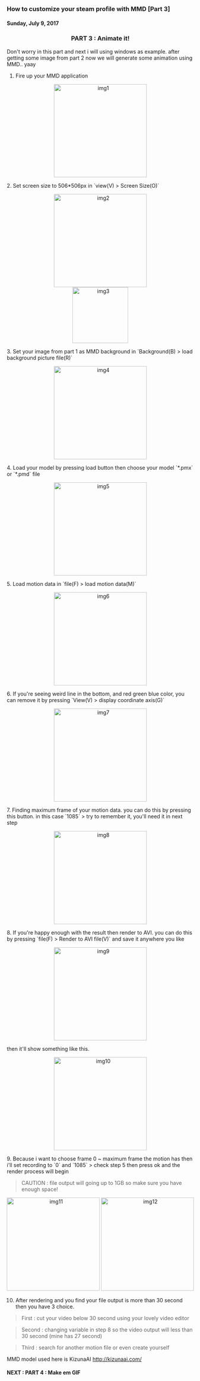 ### **How to customize your steam profile with MMD [Part 3]**
#### Sunday, July 9, 2017

<h3 align="center">PART 3 : Animate it!</h3>

Don't worry in this part and next i will using windows as example. 
after getting some image from part 2 now we will generate some 
animation using MMD.. yaay

1. Fire up your MMD application
<p align="center">
	<img src="./posts/2017-07-09-how-to-customize-your-steam-profile-with-mmd-part-3/1.png" height="250px" alt="img1">
</p> 
2. Set screen size to 506*506px in `view(V) > Screen Size(O)`
<p align="center">
	<img src="./posts/2017-07-09-how-to-customize-your-steam-profile-with-mmd-part-3/2.png" height="250px" alt="img2">
	<br>
	<img src="./posts/2017-07-09-how-to-customize-your-steam-profile-with-mmd-part-3/3.png" height="150px" alt="img3">
</p> 
3. Set your image from part 1 as MMD background in `Background(B) > load background picture file(R)`
<p align="center">
	<img src="./posts/2017-07-09-how-to-customize-your-steam-profile-with-mmd-part-3/4.png" height="250px" alt="img4">
</p> 
4. Load your model by pressing load button then choose your model `*.pmx` or `*.pmd` file
<p align="center">
	<img src="./posts/2017-07-09-how-to-customize-your-steam-profile-with-mmd-part-3/5.png" height="250px" alt="img5">
</p> 
5. Load motion data in `file(F) > load motion data(M)`
<p align="center">
	<img src="./posts/2017-07-09-how-to-customize-your-steam-profile-with-mmd-part-3/6.png" height="250px" alt="img6">
</p> 
6. If you're seeing weird line in the bottom, and red green blue color, you can remove it by pressing `View(V) > display coordinate axis(G)`
<p align="center">
	<img src="./posts/2017-07-09-how-to-customize-your-steam-profile-with-mmd-part-3/7.png" height="250px" alt="img7">
</p> 
7. Finding maximum frame of your motion data. you can do this by pressing this button. in this case `1085`
> try to remember it, you'll need it in next step
<p align="center">
	<img src="./posts/2017-07-09-how-to-customize-your-steam-profile-with-mmd-part-3/8.png" height="250px" alt="img8">
</p> 
8. If you're happy enough with the result then render to AVI. you can do this by pressing `file(F) > Render to AVI file(V)` and save it anywhere you like
<p align="center">
	<img src="./posts/2017-07-09-how-to-customize-your-steam-profile-with-mmd-part-3/9.png" height="250px" alt="img9">
</p>
then it'll show something like this.
<p align="center">
	<img src="./posts/2017-07-09-how-to-customize-your-steam-profile-with-mmd-part-3/10.png" height="250px" alt="img10">
</p>
9. Because i want to choose frame 0 ~ maximum frame the motion has then i'll set recording to `0` and `1085`
> check step 5 then press ok and the render process will begin

> CAUTION : file output will going up to 1GB so make sure you have enough space!
<p align="center">
	<img src="./posts/2017-07-09-how-to-customize-your-steam-profile-with-mmd-part-3/11.png" height="250px" alt="img11">
	<img src="./posts/2017-07-09-how-to-customize-your-steam-profile-with-mmd-part-3/12.png" height="250px" alt="img12">
</p> 

10. After rendering and you find your file output is more than 30 second then you have 3 choice.

> First : cut your video below 30 second using your lovely video editor

> Second : changing variable in step 8 so the video output will less than 30 second (mine has 27 second)

> Third : search for another motion file or even create yourself


MMD model used here is KizunaAI <http://kizunaai.com/>

#### **NEXT : PART 4 : Make em GIF**
